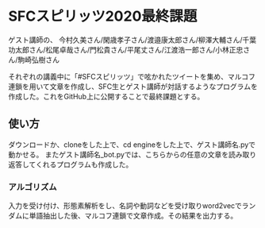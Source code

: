 <h1>SFCスピリッツ2020最終課題</h1>

ゲスト講師の、
今村久美さん/閑歳孝子さん/渡邉康太郎さん/柳澤大輔さん/千葉功太郎さん/松尾卓哉さん/門松貴さん/平尾丈さん/江渡浩一郎さん/小林正忠さん/駒崎弘樹さん

それぞれの講義中に「#SFCスピリッツ」で呟かれたツイートを集め、マルコフ連鎖を用いて文章を作成し、SFC生とゲスト講師が対話するようなプログラムを作成した。これをGitHub上に公開することで最終課題とする。

<h2>使い方</h2>
ダウンロードか、cloneをした上で、cd engineをした上で、ゲスト講師名.pyで動かせる。
またゲスト講師名_bot.pyでは、こちらからの任意の文章を読み取り返答してくれるプログラムも作成した。

<h3>アルゴリズム</h3>

入力を受け付け、形態素解析をし、名詞や動詞などを受け取りword2vecでランダムに単語抽出した後、マルコフ連鎖で文章作成。その結果を出力する。
